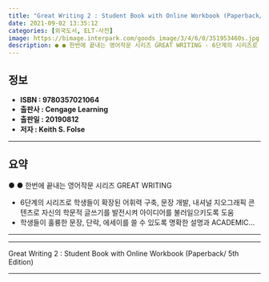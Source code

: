 ```yaml
---
title: "Great Writing 2 : Student Book with Online Workbook (Paperback/ 5th Edition)"
date: 2021-09-02 13:35:12
categories: [외국도서, ELT-사전]
image: https://bimage.interpark.com/goods_image/3/4/6/0/351953460s.jpg
description: ● ● 한번에 끝내는 영어작문 시리즈 GREAT WRITING - 6단계의 시리즈로 학생들이 확장된 어휘력 구축, 문장 개발, 내셔널 지오그래픽 콘텐츠로 자신의 학문적 글쓰기를 발전시켜 아이디어를 불러일으키도록 도움 - 학생들이 훌륭한 문장, 단락, 에세이를 쓸 수 있도록 명확한 설
---
```


## **정보**

- **ISBN : 9780357021064**
- **출판사 : Cengage Learning**
- **출판일 : 20190812**
- **저자 : Keith S. Folse**

------



## **요약**

●  ●  한번에 끝내는 영어작문 시리즈 GREAT WRITING
- 6단계의 시리즈로 학생들이 확장된 어휘력 구축, 문장 개발, 내셔널 지오그래픽 콘텐츠로 자신의 학문적 글쓰기를 발전시켜 아이디어를 불러일으키도록 도움
- 학생들이 훌륭한 문장, 단락, 에세이를 쓸 수 있도록 명확한 설명과 ACADEMIC... 

------



------


Great Writing 2 : Student Book with Online Workbook (Paperback/ 5th Edition) 

------


